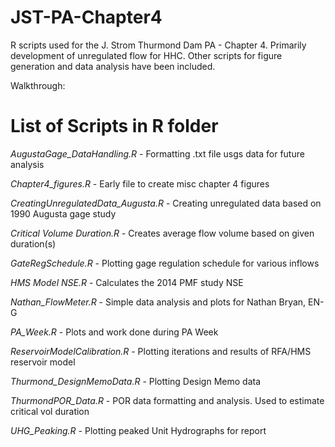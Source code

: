 # JST-PA-Chapter4
R scripts used for the J. Strom Thurmond Dam PA - Chapter 4. Primarily development of unregulated flow for HHC. Other scripts for figure generation and data analysis have been included.

Walkthrough: 

# List of Scripts in R folder

*AugustaGage_DataHandling.R* - Formatting .txt file usgs data for future analysis

*Chapter4_figures.R* - Early file to create misc chapter 4 figures

*CreatingUnregulatedData_Augusta.R* - Creating unregulated data based on 1990 Augusta gage study

*Critical Volume Duration.R* - Creates average flow volume based on given duration(s)

*GateRegSchedule.R* - Plotting gage regulation schedule for various inflows

*HMS Model NSE.R* - Calculates the 2014 PMF study NSE

*Nathan_FlowMeter.R* - Simple data analysis and plots for Nathan Bryan, EN-G

*PA_Week.R* - Plots and work done during PA Week

*ReservoirModelCalibration.R* - Plotting iterations and results of RFA/HMS reservoir model

*Thurmond_DesignMemoData.R* - Plotting Design Memo data

*ThurmondPOR_Data.R* - POR data formatting and analysis. Used to estimate critical vol duration

*UHG_Peaking.R* - Plotting peaked Unit Hydrographs for report